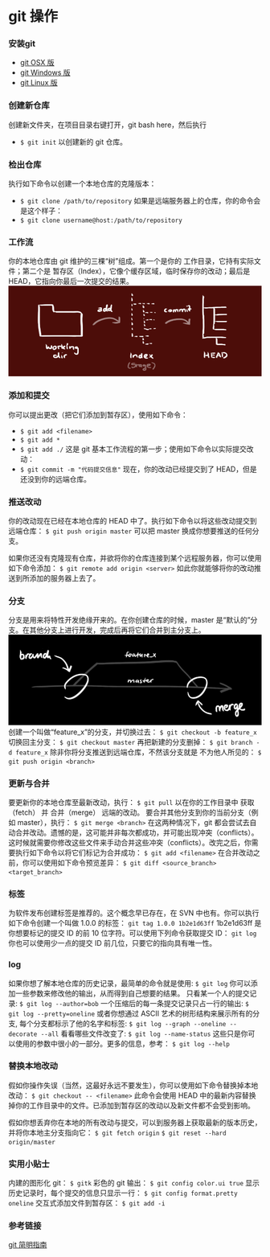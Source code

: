 # git 操作

### 安装git
- [git OSX 版](https://git-scm.com/download/mac)
- [git Windows 版](https://git-for-windows.github.io/)
- [git Linux 版](https://book.git-scm.com/2_installing_git.html)

### 创建新仓库
创建新文件夹，在项目目录右键打开，git bash here，然后执行
- `$ git init`
以创建新的 git 仓库。

### 检出仓库
执行如下命令以创建一个本地仓库的克隆版本：
- `$ git clone /path/to/repository`
如果是远端服务器上的仓库，你的命令会是这个样子：
- `$ git clone username@host:/path/to/repository`

### 工作流
你的本地仓库由 git 维护的三棵“树”组成。第一个是你的 工作目录，它持有实际文件；第二个是 暂存区（Index），它像个缓存区域，临时保存你的改动；最后是 HEAD，它指向你最后一次提交的结果。
![工作流](./imgs/trees.png "工作流")

### 添加和提交
你可以提出更改（把它们添加到暂存区），使用如下命令：
- `$ git add <filename>`
- `$ git add *`
- `$ git add ./`
这是 git 基本工作流程的第一步；使用如下命令以实际提交改动：
- `$ git commit -m "代码提交信息"`
现在，你的改动已经提交到了 HEAD，但是还没到你的远端仓库。

### 推送改动
你的改动现在已经在本地仓库的 HEAD 中了。执行如下命令以将这些改动提交到远端仓库：
`$ git push origin master`
可以把 master 换成你想要推送的任何分支。 

如果你还没有克隆现有仓库，并欲将你的仓库连接到某个远程服务器，你可以使用如下命令添加：
`$ git remote add origin <server>`
如此你就能够将你的改动推送到所添加的服务器上去了。

### 分支
分支是用来将特性开发绝缘开来的。在你创建仓库的时候，master 是“默认的”分支。在其他分支上进行开发，完成后再将它们合并到主分支上。
![branches](./imgs/branches.png "branches")
创建一个叫做“feature_x”的分支，并切换过去：
`$ git checkout -b feature_x`
切换回主分支：
`$ git checkout master`
再把新建的分支删掉：
`$ git branch -d feature_x`
除非你将分支推送到远端仓库，不然该分支就是 不为他人所见的：
`$ git push origin <branch>`

### 更新与合并
要更新你的本地仓库至最新改动，执行：
`$ git pull`
以在你的工作目录中 获取（fetch） 并 合并（merge） 远端的改动。
要合并其他分支到你的当前分支（例如 master），执行：
`$ git merge <branch>`
在这两种情况下，git 都会尝试去自动合并改动。遗憾的是，这可能并非每次都成功，并可能出现冲突（conflicts）。 这时候就需要你修改这些文件来手动合并这些冲突（conflicts）。改完之后，你需要执行如下命令以将它们标记为合并成功：
`$ git add <filename>`
在合并改动之前，你可以使用如下命令预览差异：
`$ git diff <source_branch> <target_branch>`

### 标签
为软件发布创建标签是推荐的。这个概念早已存在，在 SVN 中也有。你可以执行如下命令创建一个叫做 1.0.0 的标签：
`git tag 1.0.0 1b2e1d63ff`
1b2e1d63ff 是你想要标记的提交 ID 的前 10 位字符。可以使用下列命令获取提交 ID：
`git log`
你也可以使用少一点的提交 ID 前几位，只要它的指向具有唯一性。

### log
如果你想了解本地仓库的历史记录，最简单的命令就是使用: 
`$ git log`
你可以添加一些参数来修改他的输出，从而得到自己想要的结果。 只看某一个人的提交记录:
`$ git log --author=bob`
一个压缩后的每一条提交记录只占一行的输出:
`$ git log --pretty=oneline`
或者你想通过 ASCII 艺术的树形结构来展示所有的分支, 每个分支都标示了他的名字和标签: 
`$ git log --graph --oneline --decorate --all`
看看哪些文件改变了: 
`$ git log --name-status`
这些只是你可以使用的参数中很小的一部分。更多的信息，参考：
`$ git log --help`

### 替换本地改动
假如你操作失误（当然，这最好永远不要发生），你可以使用如下命令替换掉本地改动：
`$ git checkout -- <filename>`
此命令会使用 HEAD 中的最新内容替换掉你的工作目录中的文件。已添加到暂存区的改动以及新文件都不会受到影响。

假如你想丢弃你在本地的所有改动与提交，可以到服务器上获取最新的版本历史，并将你本地主分支指向它：
`$ git fetch origin`
`$ git reset --hard origin/master`

### 实用小贴士
内建的图形化 git：
`$ gitk`
彩色的 git 输出：
`$ git config color.ui true`
显示历史记录时，每个提交的信息只显示一行：
`$ git config format.pretty oneline`
交互式添加文件到暂存区：
`$ git add -i`

### 参考链接 
[git 简明指南](http://rogerdudler.github.io/git-guide/index.zh.html)
